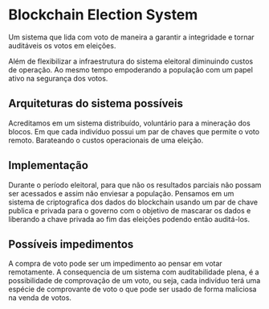 # Blockchain Election System

Um sistema que lida com voto de maneira a garantir a integridade e tornar auditáveis os votos em eleições.

Além de flexibilizar a infraestrutura do sistema eleitoral diminuindo custos de operação. Ao mesmo tempo empoderando a população com um papel ativo na segurança dos votos.

## Arquiteturas do sistema possíveis

Acreditamos em um sistema distribuído, voluntário para a mineração dos blocos. Em que cada indivíduo possui um par de chaves que permite o voto remoto. Barateando o custos operacionais de uma eleição. 

## Implementação

Durante o período eleitoral, para que não os resultados parciais não possam ser acessados e assim não enviesar a população. Pensamos em um sistema de criptografica dos dados do blockchain usando um par de chave publica e privada para o governo com o objetivo de mascarar os dados e liberando a chave privada ao fim das eleições podendo então auditá-los.

## Possíveis impedimentos

A compra de voto pode ser um impedimento ao pensar em votar remotamente. A consequencia de um sistema com auditabilidade plena, é a possibilidade de comprovação de um voto, ou seja, cada indivíduo terá uma espécie de comprovante de voto o que pode ser usado de forma maliciosa na venda de votos. 